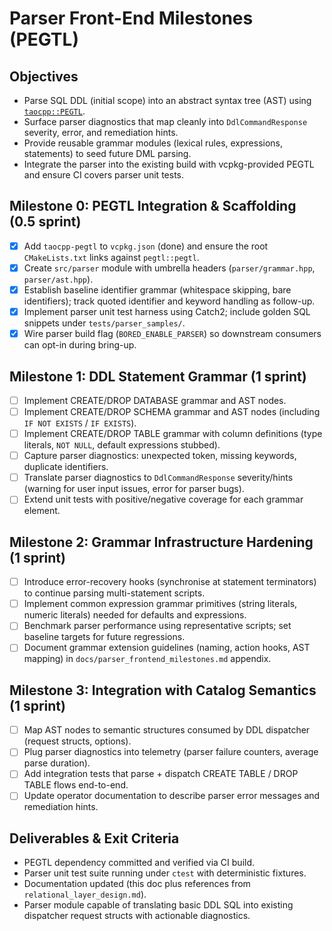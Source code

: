 # Parser Front-End Milestones (PEGTL)

## Objectives
- Parse SQL DDL (initial scope) into an abstract syntax tree (AST) using [`taocpp::PEGTL`](https://github.com/taocpp/PEGTL).
- Surface parser diagnostics that map cleanly into `DdlCommandResponse` severity, error, and remediation hints.
- Provide reusable grammar modules (lexical rules, expressions, statements) to seed future DML parsing.
- Integrate the parser into the existing build with vcpkg-provided PEGTL and ensure CI covers parser unit tests.

## Milestone 0: PEGTL Integration & Scaffolding (0.5 sprint)
- [x] Add `taocpp-pegtl` to `vcpkg.json` (done) and ensure the root `CMakeLists.txt` links against `pegtl::pegtl`.
- [x] Create `src/parser` module with umbrella headers (`parser/grammar.hpp`, `parser/ast.hpp`).
- [x] Establish baseline identifier grammar (whitespace skipping, bare identifiers); track quoted identifier and keyword handling as follow-up.
- [x] Implement parser unit test harness using Catch2; include golden SQL snippets under `tests/parser_samples/`.
- [x] Wire parser build flag (`BORED_ENABLE_PARSER`) so downstream consumers can opt-in during bring-up.

## Milestone 1: DDL Statement Grammar (1 sprint)
- [ ] Implement CREATE/DROP DATABASE grammar and AST nodes.
- [ ] Implement CREATE/DROP SCHEMA grammar and AST nodes (including `IF NOT EXISTS` / `IF EXISTS`).
- [ ] Implement CREATE/DROP TABLE grammar with column definitions (type literals, `NOT NULL`, default expressions stubbed).
- [ ] Capture parser diagnostics: unexpected token, missing keywords, duplicate identifiers.
- [ ] Translate parser diagnostics to `DdlCommandResponse` severity/hints (warning for user input issues, error for parser bugs).
- [ ] Extend unit tests with positive/negative coverage for each grammar element.

## Milestone 2: Grammar Infrastructure Hardening (1 sprint)
- [ ] Introduce error-recovery hooks (synchronise at statement terminators) to continue parsing multi-statement scripts.
- [ ] Implement common expression grammar primitives (string literals, numeric literals) needed for defaults and expressions.
- [ ] Benchmark parser performance using representative scripts; set baseline targets for future regressions.
- [ ] Document grammar extension guidelines (naming, action hooks, AST mapping) in `docs/parser_frontend_milestones.md` appendix.

## Milestone 3: Integration with Catalog Semantics (1 sprint)
- [ ] Map AST nodes to semantic structures consumed by DDL dispatcher (request structs, options).
- [ ] Plug parser diagnostics into telemetry (parser failure counters, average parse duration).
- [ ] Add integration tests that parse + dispatch CREATE TABLE / DROP TABLE flows end-to-end.
- [ ] Update operator documentation to describe parser error messages and remediation hints.

## Deliverables & Exit Criteria
- PEGTL dependency committed and verified via CI build.
- Parser unit test suite running under `ctest` with deterministic fixtures.
- Documentation updated (this doc plus references from `relational_layer_design.md`).
- Parser module capable of translating basic DDL SQL into existing dispatcher request structs with actionable diagnostics.
